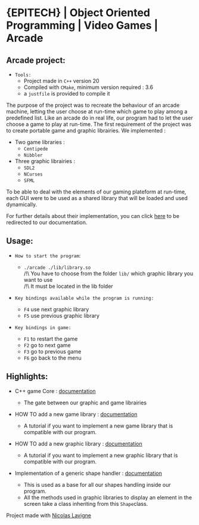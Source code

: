 # {EPITECH} | Object Oriented Programming | Video Games | Arcade

## Arcade project:

- `Tools:`
    * Project made in `C++` version 20
    * Compiled with `CMake`, minimum version required : 3.6
    * a `justfile` is provided to compile it  

The purpose of the project was to recreate the behaviour of an arcade machine, letting the user choose at run-time which game to play among a predefined list. Like an arcade do in real life, our program had to let the user choose a game to play at run-time. The first requirement of the project was to create portable game and graphic librairies. We implemented :

* Two game libraries :
   * `Centipede`
   * `Nibbler`
* Three graphic librairies :
   * `SDL2`
   * `NCurses`
   * `SFML`

To be able to deal with the elements of our gaming plateform at run-time, each GUI were to be used as a shared library that will be loaded and used dynamically.

For further details about their implementation, you can click [here](./doc) to be redirected to our documentation.

## Usage:

- `How to start the program`:
    * `./arcade ./lib/library.so`\
    /!\ You have to choose from the folder `lib/` which graphic library you want to use\
    /!\ It must be located in the lib folder

- `Key bindings available while the program is running:`
    * `F4` use next graphic library
    * `F5`  use previous graphic library

- `Key bindings in game:`
    * `F1` to restart the game
    * `F2` go to next game
    * `F3` go to previous game
    * `F6` go back to the menu

## Highlights: 

- C++ game Core : [documentation](./doc/Core.md)
	* The gate between our graphic and game librairies

- HOW TO add a new game library : [documentation](./doc/IGame.md)
    * A tutorial if you want to implement a new game library that is compatible with our program.

- HOW TO add a new graphic library : [documentation](./doc/IWindow.md)
    * A tutorial if you want to implement a new graphic library that is compatible with our program.

- Implementation of a generic shape handler : [documentation](./doc/Shape.md)
    * This is used as a base for all our shapes handling inside our program.
    * All the methods used in graphic libraries to display an element in the screen take a class inheriting from this `Shape`class.


Project made with [Nicolas Lavigne](https://github.com/Nicolas-Bilj)
